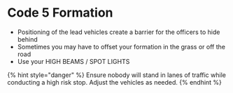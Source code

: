 # Code 5 Formation

* Positioning of the lead vehicles create a barrier for the officers to hide behind
* Sometimes you may have to offset your formation in the grass or off the road
* Use your HIGH BEAMS / SPOT LIGHTS

{% hint style="danger" %}
Ensure nobody will stand in lanes of traffic while conducting a high risk stop. Adjust the vehicles as needed.
{% endhint %}



